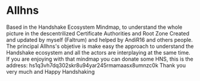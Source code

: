 # Allhns
Based in the Handshake Ecosystem Mindmap, to understand the whole picture in the descentrilized Certificate Authorities and Root Zone
Created and updated by myself (Faltrum) and helped by AndiR16 and others people.
The principal Allhns's objetive is make easy the approach to understand the Handshake ecosystem and all the actors are interplaying at the same time.
If you are enjoying with that mindmap you can donate some HNS, this is the address: hs1q3vh7dq302skr8u94yar245rmamaasx8umnzc0k
Thank you very much and Happy Handshaking
